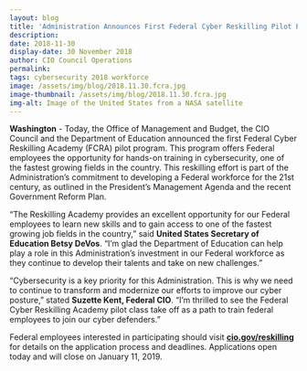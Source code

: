 ```yaml
---
layout: blog
title: 'Administration Announces First Federal Cyber Reskilling Pilot Program'
description:
date: 2018-11-30
display-date: 30 November 2018
author: CIO Council Operations
permalink:
tags: cybersecurity 2018 workforce
image: /assets/img/blog/2018.11.30.fcra.jpg
image-thumbnail: /assets/img/blog/2018.11.30.fcra.jpg
img-alt: Image of the United States from a NASA satellite
---
```


**Washington** - Today, the Office of Management and Budget, the CIO Council and the Department of Education announced the first Federal Cyber Reskilling Academy (FCRA) pilot program. This program offers Federal employees the opportunity for hands-on training in cybersecurity, one of the fastest growing fields in the country. This reskilling effort is part of the Administration’s commitment to developing a Federal workforce for the 21st century, as outlined in the President’s Management Agenda and the recent Government Reform Plan.

“The Reskilling Academy provides an excellent opportunity for our Federal employees to learn new skills and to gain access to one of the fastest growing job fields in the country,” said **United States Secretary of Education Betsy DeVos**. “I’m glad the Department of Education can help play a role in this Administration’s investment in our Federal workforce as they continue to develop their talents and take on new challenges.”

“Cybersecurity is a key priority for this Administration. This is why we need to continue to transform and modernize our efforts to improve our cyber posture,” stated **Suzette Kent, Federal CIO**. “I’m thrilled to see the Federal Cyber Reskilling Academy pilot class take off as a path to train federal employees to join our cyber defenders.”

Federal employees interested in participating should visit **[cio.gov/reskilling](https://www.cio.gov/reskilling)** for details on the application process and deadlines.  Applications open today and will close on January 11, 2019.
